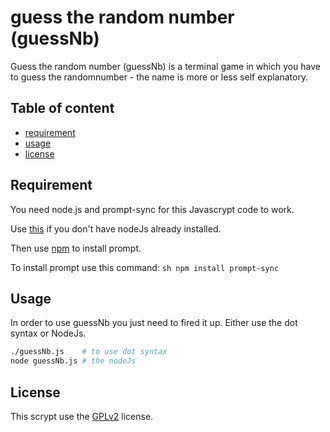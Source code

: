 # guess the random number (guessNb)
Guess the random number (guessNb) is a terminal game in which you have to guess the randomnumber - the name is more or less self explanatory.

## Table of content
- [requirement](#requirement)
- [usage](#usage)
- [license](#license)

## Requirement
You need node.js and prompt-sync for this Javascrypt code to work.

Use [this](https://nodeJs.org/en/) if you don't have nodeJs already installed.

Then use [npm](https://docs.npmjs.com/dowloading-and-installing-node-js-and-npm) to install prompt.

To install prompt use this command: ````sh npm install prompt-sync````

## Usage
In order to use guessNb you just need to fired it up. 
Either use the dot syntax or NodeJs.

```sh
./guessNb.js	# to use dot syntax
node guessNb.js # the nodeJs
```

## License
This scrypt use the [GPLv2](https://www.gnu.org/licenses/old-licenses/gpl-2.0.en.html) license.
